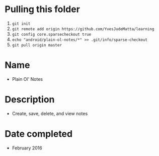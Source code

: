 # Pulling this folder
  1. `git init`
  2. `git remote add origin https://github.com/YvesJudeMatta/learning`
  3. `git config core.sparsecheckout true`
  4. `echo "android/plain-ol-notes/*" >> .git/info/sparse-checkout`
  5. `git pull origin master`

# Name
  - Plain Ol' Notes
  
# Description
 - Create, save, delete, and view notes

# Date completed
  - February 2016
